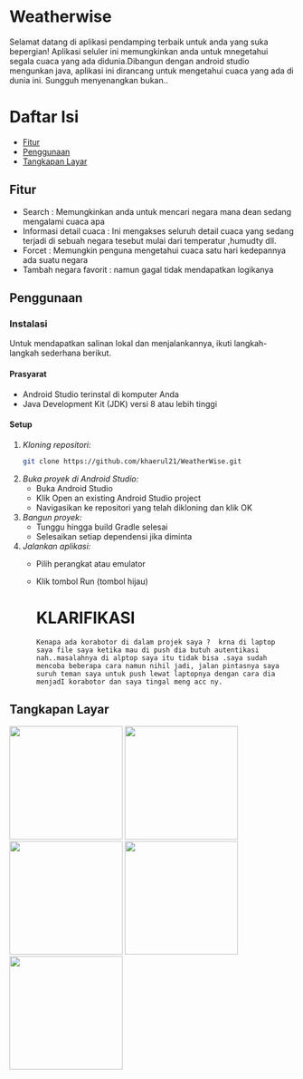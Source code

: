 # Weatherwise

Selamat datang di aplikasi pendamping terbaik untuk anda yang suka bepergian! Aplikasi seluler ini memungkinkan anda untuk mnegetahui segala cuaca yang ada didunia.Dibangun dengan android studio mengunkan java, aplikasi ini dirancang untuk mengetahui cuaca yang ada di dunia ini. Sungguh menyenangkan bukan..

# Daftar Isi

- [Fitur](#features)
- [Penggunaan](#usage)
- [Tangkapan Layar](#screenshots)


## Fitur

- Search : Memungkinkan anda untuk mencari negara mana dean sedang mengalami cuaca apa
- Informasi detail cuaca : Ini mengakses seluruh detail cuaca yang sedang terjadi di sebuah negara tesebut mulai dari temperatur ,humudty dll.
- Forcet : Memungkin penguna mengetahui cuaca satu hari kedepannya ada suatu negara
- Tambah negara favorit : namun gagal tidak mendapatkan logikanya

## Penggunaan

### Instalasi

Untuk mendapatkan salinan lokal dan menjalankannya, ikuti langkah-langkah sederhana berikut.

#### Prasyarat

- Android Studio terinstal di komputer Anda
- Java Development Kit (JDK) versi 8 atau lebih tinggi

#### Setup

1. *Kloning repositori:*
   ```sh
   git clone https://github.com/khaerul21/WeatherWise.git
2. *Buka proyek di Android Studio:*
   - Buka Android Studio
   - Klik Open an existing Android Studio project
   - Navigasikan ke repositori yang telah dikloning dan klik OK
3. *Bangun proyek:*
   - Tunggu hingga build Gradle selesai
   - Selesaikan setiap dependensi jika diminta
4. *Jalankan aplikasi:*
   - Pilih perangkat atau emulator
   - Klik tombol Run (tombol hijau)
  
     # KLARIFIKASI
         Kenapa ada korabotor di dalam projek saya ?  krna di laptop saya file saya ketika mau di push dia butuh autentikasi nah..masalahnya di alptop saya itu tidak bisa .saya sudah mencoba beberapa cara namun nihil jadi, jalan pintasnya saya suruh teman saya untuk push lewat laptopnya dengan cara dia menjadI korabotor dan saya tingal meng acc ny.

## Tangkapan Layar
<img src="https://github.com/khaerul21/WeatherWise/assets/113881057/eb37c279-933a-4cf9-82ac-c5ef71988e77" width="200">
<img src="https://github.com/khaerul21/WeatherWise/assets/113881057/50adf4f1-88c8-4981-890c-3118dd3806ce" width="200">
<img src="https://github.com/khaerul21/WeatherWise/assets/113881057/7ee03c1f-3e2c-486e-9c15-bb2194aad482" width="200">
<img src="https://github.com/khaerul21/WeatherWise/assets/113881057/ed85eb34-b9db-4b09-9000-3af84f86fda4" width="200">
<img src="https://github.com/khaerul21/WeatherWise/assets/113881057/a28027e4-56de-4a1d-adc1-e86424f47ab6" width="200">

